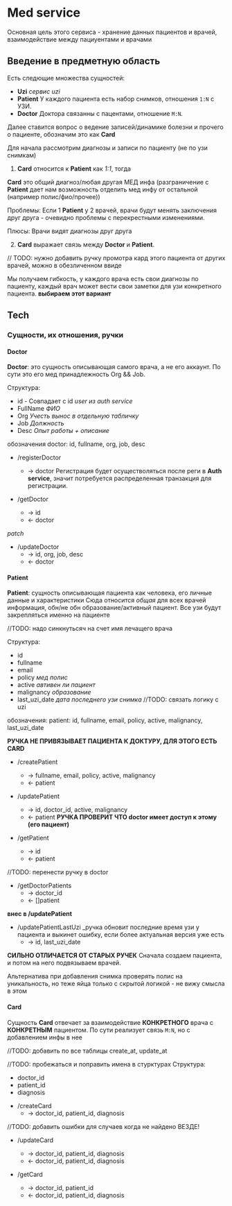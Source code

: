 # Med service

Основная цель этого сервиса - хранение данных пациентов и врачей, взаимодействие между пациуентами и врачами

## Введение в предметную область

Есть следющие множества сущностей:

+ __Uzi__ _сервис uzi_
+ __Patient__ У каждого пациента есть набор снимков, отношения `1:N` с УЗИ.
+ __Doctor__ Доктора связанны с пацентами, отношение `M:N`.

Далее ставится вопрос о ведение записей/динамике болезни и прочего о пациенте, обозначим это как __Card__

Для начала рассмотрим диагнозы и записи по пациенту (не по узи снимкам)

1) __Card__ относится к __Patient__ как _1:1_, тогда 

__Card__ это общий диагноз/любая другая МЕД инфа (разграничение с __Patient__ дает нам возможность отделить мед инфу от остальной (например полис/фио/прочее))

Проблемы: Если 1 __Patient__ у 2 врачей, врачи будут менять заключения друг друга - очевидно проблемы с перекрестными изменениями.

Плюсы: Врачи видят диагнозы друг друга

2) __Card__ выражает связь между __Doctor__ и __Patient__.

// TODO: нужно добавить ручку промотра кард этого пациента от других врачей, можно в обезличенном ввиде

Мы получаем гибкость, у каждого врача есть свои диагнозы по пациенту, каждый врач может вести свои заметки для узи конкретного пациента. __выбираем этот вариант__

## Tech
### Сущности, их отношения, ручки

#### Doctor

__Doctor__: это сущность описывающая самого врача, а не его аккаунт. По сути это его мед принадлежность Org && Job.

Структура:
* id - Совпадает с id _user из auth service_
* FullName _ФИО_
* Org _Учесть вынос в отдельную табличку_
* Job _Должность_
* Desc _Опыт работы + описание_

обозначения
    doctor: id, fullname, org, job, desc

+ /registerDoctor
    - -> doctor
Регистрация будет осуществоляться после реги в __Auth service__, значит потребуется распределенная транзакция для регистрации.

+ /getDoctor
    - -> id
    - <- doctor

_patch_
+ /updateDoctor
    - -> id, org, job, desc
    - <- doctor

#### Patient

__Patient__: сущность описывающая пациента как человека, его личные данные и характеристики
Сюда относится _общая_ для всех врачей информация, обн/не обн образование/активный пациент.
Все узи будут закрепляться именно на пациенте

//TODO: надо синкнутьсяч на счет имя лечащего врача

Структура:
* id 
* fullname   
* email  
* policy _мед полис_
* active _автивен ли пациент_
* malignancy _образование_
* last_uzi_date _дата последнего узи снимка_ //TODO: связать логику с uzi

обозначения:
    patient: id, fullname, email, policy, active, malignancy, last_uzi_date

__РУЧКА НЕ ПРИВЯЗЫВАЕТ ПАЦИЕНТА К ДОКТУРУ, ДЛЯ ЭТОГО ЕСТЬ CARD__
+ /createPatient
    - -> fullname, email, policy, active, malignancy
    - <- patient

+ /updatePatient
    - -> id, doctor_id, active, malignancy
    - <- patient
__РУЧКА ПРОВЕРИТ ЧТО doctor имеет доступ к этому (его пациент)__

+ /getPatient
    - -> id
    - <- patient

//TODO: перенести ручку в doctor
+ /getDoctorPatients
    - -> doctor_id
    - <- []patient

__внес в /updatePatient__
+ /updatePatientLastUzi _ручка обновит последние время узи у пациента и выкинет ошибку, если более актуальная версия уже есть
    - -> id, last_uzi_date


__СИЛЬНО ОТЛИЧАЕТСЯ ОТ СТАРЫХ РУЧЕК__
Сначала создаем пациента, и потом на него подвязываем врачей.

Альтернатива при добавления снимка проверять полис на уникальность, но теже яйца только с скрытой логикой - не вижу смысла в этом

#### Card

Сущность __Card__ отвечает за взаимодействие __КОНКРЕТНОГО__ врача с __КОНКРЕТНЫМ__ пациентом. По сути реализует связь `M:N`, но с добавлением инфы в нее

//TODO: добавить по все таблицы create_at, update_at

//TODO: пробежаться и поправить имена в стурктурах
Структура:
* doctor_id
* patient_id
* diagnosis

+ /createCard
    - -> doctor_id, patient_id, diagnosis

//TODO: добавить ошибки для случаев когда не найдено ВЕЗДЕ!
+ /updateCard
    - -> doctor_id, patient_id, diagnosis
    - <- doctor_id, patient_id, diagnosis

+ /getCard
    - -> doctor_id, patient_id
    - <- doctor_id, patient_id, diagnosis
